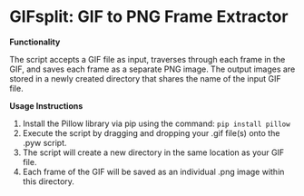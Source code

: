 # GIFsplit: GIF to PNG Frame Extractor

**Functionality**

The script accepts a GIF file as input, traverses through each frame in the GIF, and saves each frame as a separate PNG image. The output images are stored in a newly created directory that shares the name of the input GIF file.

**Usage Instructions**

1. Install the Pillow library via pip using the command: `pip install pillow`
2. Execute the script by dragging and dropping your .gif file(s) onto the .pyw script.
3. The script will create a new directory in the same location as your GIF file.
4. Each frame of the GIF will be saved as an individual .png image within this directory.
